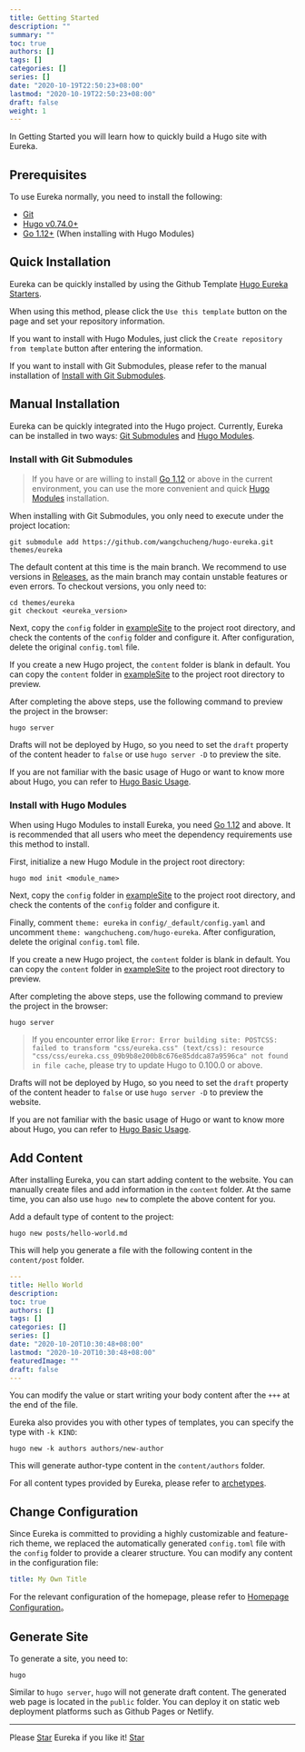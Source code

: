 ```yaml
---
title: Getting Started
description: ""
summary: ""
toc: true
authors: []
tags: []
categories: []
series: []
date: "2020-10-19T22:50:23+08:00"
lastmod: "2020-10-19T22:50:23+08:00"
draft: false
weight: 1
---
```


In Getting Started you will learn how to quickly build a Hugo site with Eureka.

<!--more-->

## Prerequisites

To use Eureka normally, you need to install the following:

- [Git](https://git-scm.com/)
- [Hugo v0.74.0+](https://gohugo.io/getting-started/installing/)
- [Go 1.12+](https://golang.org/dl/) (When installing with Hugo Modules)

## Quick Installation

Eureka can be quickly installed by using the Github Template [Hugo Eureka Starters](https://github.com/wangchucheng/hugo-eureka-starters).

When using this method, please click the `Use this template` button on the page and set your repository information.

If you want to install with Hugo Modules, just click the `Create repository from template` button after entering the information.

If you want to install with Git Submodules, please refer to the manual installation of [Install with Git Submodules](#install-with-git-submodules).

## Manual Installation

Eureka can be quickly integrated into the Hugo project. Currently, Eureka can be installed in two ways: [Git Submodules](#install-with-git-submodules) and [Hugo Modules](#install-with-hugo-modules).

### Install with Git Submodules

> If you have or are willing to install [Go 1.12](https://golang.org/dl/) or above in the current environment, you can use the more convenient and quick [Hugo Modules](#install-with-hugo-modules) installation.

When installing with Git Submodules, you only need to execute under the project location:

```shell
git submodule add https://github.com/wangchucheng/hugo-eureka.git themes/eureka
```

The default content at this time is the main branch. We recommend to use versions in [Releases](https://github.com/wangchucheng/hugo-eureka/releases), as the main branch may contain unstable features or even errors. To checkout versions, you only need to:

```shell
cd themes/eureka
git checkout <eureka_version>
```

Next, copy the `config` folder in [exampleSite](https://github.com/wangchucheng/hugo-eureka/tree/master/exampleSite) to the project root directory, and check the contents of the `config` folder and configure it. After configuration, delete the original `config.toml` file.

If you create a new Hugo project, the `content` folder is blank in default. You can copy the `content` folder in [exampleSite](https://github.com/wangchucheng/hugo-eureka/tree/master/exampleSite) to the project root directory to preview.

After completing the above steps, use the following command to preview the project in the browser:

```shell
hugo server
```

Drafts will not be deployed by Hugo, so you need to set the `draft` property of the content header to `false` or use `hugo server -D` to preview the site.

If you are not familiar with the basic usage of Hugo or want to know more about Hugo, you can refer to [Hugo Basic Usage](https://gohugo.io/getting-started/usage/).

### Install with Hugo Modules

When using Hugo Modules to install Eureka, you need [Go 1.12](https://golang.org/dl/) and above. It is recommended that all users who meet the dependency requirements use this method to install.

First, initialize a new Hugo Module in the project root directory:

```shell
hugo mod init <module_name>
```

Next, copy the `config` folder in [exampleSite](https://github.com/wangchucheng/hugo-eureka/tree/master/exampleSite) to the project root directory, and check the contents of the `config` folder and configure it.

Finally, comment `theme: eureka` in `config/_default/config.yaml` and uncomment `theme: wangchucheng.com/hugo-eureka`. After configuration, delete the original `config.toml` file.

If you create a new Hugo project, the `content` folder is blank in default. You can copy the `content` folder in [exampleSite](https://github.com/wangchucheng/hugo-eureka/tree/master/exampleSite) to the project root directory to preview.

After completing the above steps, use the following command to preview the project in the browser:

```shell
hugo server
```

> If you encounter error like `Error: Error building site: POSTCSS: failed to transform "css/eureka.css" (text/css): resource "css/css/eureka.css_09b9b8e200b8c676e85ddca87a9596ca" not found in file cache`, please try to update Hugo to 0.100.0 or above.

Drafts will not be deployed by Hugo, so you need to set the `draft` property of the content header to `false` or use `hugo server -D` to preview the website.

If you are not familiar with the basic usage of Hugo or want to know more about Hugo, you can refer to [Hugo Basic Usage](https://gohugo.io/getting-started/usage/).

## Add Content

After installing Eureka, you can start adding content to the website. You can manually create files and add information in the `content` folder. At the same time, you can also use `hugo new` to complete the above content for you.

Add a default type of content to the project:

```shell
hugo new posts/hello-world.md
```

This will help you generate a file with the following content in the `content/post` folder.

```yaml
---
title: Hello World
description:
toc: true
authors: []
tags: []
categories: []
series: []
date: "2020-10-20T10:30:48+08:00"
lastmod: "2020-10-20T10:30:48+08:00"
featuredImage: ""
draft: false
---
```

You can modify the value or start writing your body content after the `+++` at the end of the file.

Eureka also provides you with other types of templates, you can specify the type with `-k KIND`:

```shell
hugo new -k authors authors/new-author
```

This will generate author-type content in the `content/authors` folder.

For all content types provided by Eureka, please refer to [archetypes](https://github.com/wangchucheng/hugo-eureka/tree/master/archetypes).

## Change Configuration

Since Eureka is committed to providing a highly customizable and feature-rich theme, we replaced the automatically generated `config.toml` file with the `config` folder to provide a clearer structure. You can modify any content in the configuration file:

```yaml
title: My Own Title
```

For the relevant configuration of the homepage, please refer to [Homepage Configuration](../homepage-configuration)。

## Generate Site

To generate a site, you need to:

```shell
hugo
```

Similar to `hugo server`, `hugo` will not generate draft content. The generated web page is located in the `public` folder. You can deploy it on static web deployment platforms such as Github Pages or Netlify.

---

<div class="flex flex-col items-center">
	<span class="mb-4">Please <a href="https://github.com/wangchucheng/hugo-eureka">Star</a> Eureka if you like it!</span>
	<a class="github-button" href="https://github.com/wangchucheng/hugo-eureka" data-size="large" aria-label="Star wangchucheng/hugo-eureka on GitHub">Star</a>
</div>
